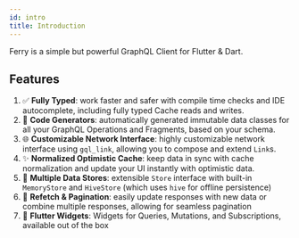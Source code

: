 ```yaml
---
id: intro
title: Introduction
---
```


Ferry is a simple but powerful GraphQL Client for Flutter & Dart.

## Features

1. ✅ **Fully Typed**: work faster and safer with compile time checks and IDE autocomplete, including fully typed Cache reads and writes.
2. 🔄 **Code Generators**: automatically generated immutable data classes for all your GraphQL Operations and Fragments, based on your schema.
3. 🌐 **Customizable Network Interface**: highly customizable network interface using `gql_link`, allowing you to compose and extend `Link`s.
4. ✨ **Normalized Optimistic Cache**: keep data in sync with cache normalization and update your UI instantly with optimistic data.
5. 💾 **Multiple Data Stores**: extensible `Store` interface with built-in `MemoryStore` and `HiveStore` (which uses `hive` for offline persistence)
6. 📄 **Refetch & Pagination**: easily update responses with new data or combine multiple responses, allowing for seamless pagination
7. 📱 **Flutter Widgets**: Widgets for Queries, Mutations, and Subscriptions, available out of the box